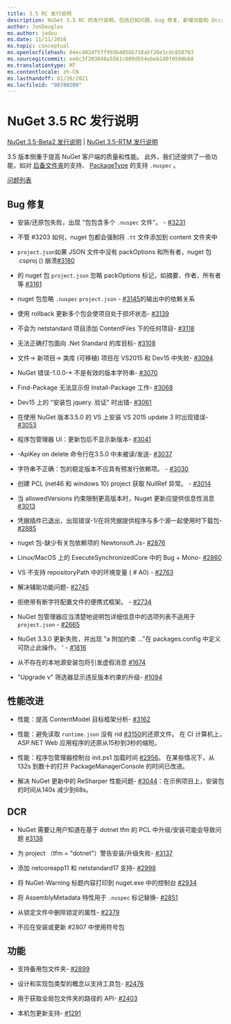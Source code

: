 ```yaml
---
title: 3.5 RC 发行说明
description: NuGet 3.5 RC 的发行说明，包括已知问题、bug 修复、新增功能和 Dcr。
author: JonDouglas
ms.author: jodou
ms.date: 11/11/2016
ms.topic: conceptual
ms.openlocfilehash: 04ec402df5ff993b405bb710abf26e1cdc850703
ms.sourcegitcommit: ee6c3f203648a5561c809db54ebeb1d0f0598b68
ms.translationtype: MT
ms.contentlocale: zh-CN
ms.lasthandoff: 01/26/2021
ms.locfileid: "98780200"
---
```

# <a name="nuget-35-rc-release-notes"></a>NuGet 3.5 RC 发行说明

[NuGet 3.5-Beta2 发行说明](../release-notes/nuget-3.5-Beta2.md)  | [NuGet 3.5-RTM 发行说明](../release-notes/nuget-3.5-RTM.md)

3.5 版本侧重于提高 NuGet 客户端的质量和性能。 此外，我们还提供了一些功能，如对 [后备文件夹](https://github.com/NuGet/Home/issues/2899)的支持、 [PackageType](https://github.com/NuGet/Home/issues/2476) 的支持 `.nuspec` 。

[问题列表](https://github.com/NuGet/Home/issues?q=is%3Aissue+is%3Aclosed+milestone%3A%223.5%20RC")

## <a name="bug-fixes"></a>Bug 修复

* 安装/还原包失败，出现 "包包含多个 `.nuspec` 文件"。 - [#3231](https://github.com/NuGet/Home/issues/3231)

* 不管 #3203 如何，nuget 包都会强制将 `.tt` 文件添加到[](https://github.com/NuGet/Home/issues/3203) content 文件夹中

* `project.json`如果 JSON 文件中没有 packOptions 和所有者，nuget 包 .csproj () 崩溃[#3180](https://github.com/NuGet/Home/issues/3180)

* 的 nuget 包 `project.json` 忽略 packOptions 标记，如摘要、作者、所有者等 [#3161](https://github.com/NuGet/Home/issues/3161)

* nuget 包忽略 `.nuspec` `project.json`  -  [#3145](https://github.com/NuGet/Home/issues/3145)的输出中的依赖关系

* 使用 rollback 更新多个包会使项目处于损坏状态- [#3139](https://github.com/NuGet/Home/issues/3139)

* 不会为 netstandard 项目添加 ContentFiles 下的任何项目- [#3118](https://github.com/NuGet/Home/issues/3118)

* 无法正确打包面向 .Net Standard 的库目标- [#3108](https://github.com/NuGet/Home/issues/3108)

* 文件-> 新项目-> 类库 (可移植) 项目在 VS2015 和 Dev15 中失败- [#3094](https://github.com/NuGet/Home/issues/3094)

* NuGet 错误-1.0.0-* 不是有效的版本字符串- [#3070](https://github.com/NuGet/Home/issues/3070)

* Find-Package 无法显示但 Install-Package 工作- [#3068](https://github.com/NuGet/Home/issues/3068)

* Dev15 上的 "安装包 jquery. 验证" 时出错- [#3061](https://github.com/NuGet/Home/issues/3061)

* 在使用 NuGet 版本3.5.0 的 VS 上安装 VS 2015 update 3 时出现错误- [#3053](https://github.com/NuGet/Home/issues/3053)

* 程序包管理器 UI：更新包后不显示新版本- [#3041](https://github.com/NuGet/Home/issues/3041)

* -ApiKey on delete 命令行在3.5.0 中未被读/发送- [#3037](https://github.com/NuGet/Home/issues/3037)

* 字符串不正确：包的稳定版本不应具有预发行依赖项。 - [#3030](https://github.com/NuGet/Home/issues/3030)

* 创建 PCL (net46 和 windows 10) project 获取 NullRef 异常。 - [#3014](https://github.com/NuGet/Home/issues/3014)

* 当 allowedVersions 约束限制更高版本时，Nuget 更新应提供信息性消息 [#3013](https://github.com/NuGet/Home/issues/3013)

* 凭据插件已退出，出现错误-1/在将凭据提供程序与多个源一起使用时下载包- [#2885](https://github.com/NuGet/Home/issues/2885)

* nuget 包-缺少有关包依赖项的 Newtonsoft.Js- [#2876](https://github.com/NuGet/Home/issues/2876)

* Linux/MacOS 上的 ExecuteSynchronizedCore 中的 Bug + Mono- [#2860](https://github.com/NuGet/Home/issues/2860)

* VS 不支持 repositoryPath 中的环境变量 ( # A0) - [#2763](https://github.com/NuGet/Home/issues/2763)

* 解决辅助功能问题- [#2745](https://github.com/NuGet/Home/issues/2745)

* 拒绝带有断字符配置文件的便携式框架。 - [#2734](https://github.com/NuGet/Home/issues/2734)

* NuGet 包管理器应当清楚地说明包详细信息中的选项列表不适用于 `project.json`  -  [#2665](https://github.com/NuGet/Home/issues/2665)

* NuGet 3.3.0 更新失败，并出现 "a 附加约束 ..."在 packages.config 中定义可防止此操作。 ' - [#1816](https://github.com/NuGet/Home/issues/1816)

* 从不存在的本地源安装包将引发虚假消息 [#1674](https://github.com/NuGet/Home/issues/1674)

* "Upgrade v" 筛选器显示违反版本约束的升级- [#1094](https://github.com/NuGet/Home/issues/1094)

## <a name="performance-improvements"></a>性能改进

* 性能：提高 ContentModel 目标框架分析- [#3162](https://github.com/NuGet/Home/issues/3162)

* 性能：避免读取 `runtime.json` 没有 rid [#3150](https://github.com/NuGet/Home/issues/3150)的还原文件。 在 CI 计算机上，ASP.NET Web 应用程序的还原从15秒到3秒的缩短。

* 性能：程序包管理器控制台 init.ps1 加载时间 [#2956](https://github.com/NuGet/Home/issues/2956)。 在某些情况下，从132s 到数十的打开 PackageManagerConsole 的时间已改进。

* 解决 NuGet 更新中的 ReSharper 性能问题- [#3044](https://github.com/NuGet/Home/issues/3044)：在示例项目上，安装包的时间从140s 减少到68s。

## <a name="dcrs"></a>DCR

* NuGet 需要让用户知道在基于 dotnet tfm 的 PCL 中升级/安装可能会导致问题 [#3138](https://github.com/NuGet/Home/issues/3138)

* 为 project （tfm = "dotnet"）警告安装/升级失败- [#3137](https://github.com/NuGet/Home/issues/3137)

* 添加 netcoreapp11 和 netstandard17 支持- [#2998](https://github.com/NuGet/Home/issues/2998)

* 将 NuGet-Warning 标题内容打印到 nuget.exe 中的控制台 [#2934](https://github.com/NuGet/Home/issues/2934)

* 将 AssemblyMetadata 特性用于 `.nuspec` 标记替换- [#2851](https://github.com/NuGet/Home/issues/2851)

* 从锁定文件中删除锁定的属性- [#2379](https://github.com/NuGet/Home/issues/2379)

* 不应在安装或更新 #2807 中使用符号包

## <a name="features"></a>功能

* 支持备用包文件夹- [#2899](https://github.com/NuGet/Home/issues/2899)

* 设计和实现包类型的概念以支持工具包- [#2476](https://github.com/NuGet/Home/issues/2476)

* 用于获取全局包文件夹的路径的 API- [#2403](https://github.com/NuGet/Home/issues/2403)

* 本机包更新支持- [#1291](https://github.com/NuGet/Home/issues/1291)
